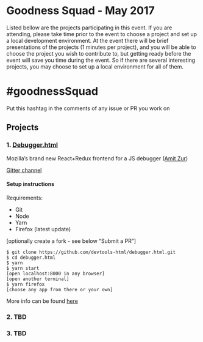 # Goodness Squad - May 2017
Listed bellow are the projects participating in this event.
If you are attending, please take time prior to the event to choose a project and set up a local development environment.
At the event there will be brief presentations of the projects (1 minutes per project), and you will be able to choose the project you wish to contribute to,
but getting ready before the event will save you time during the event. So if there are several interesting projects, you may choose to set up a local environment
for all of them.

# #goodnessSquad
Put this hashtag in the comments of any issue or PR you work on

## Projects

### 1. [Debugger.html](https://github.com/devtools-html/debugger.html)
Mozilla’s brand new React+Redux frontend for a JS debugger ([Amit Zur](https://github.com/amitzur))

[Gitter channel](https://gitter.im/goodness-squad/debugger.html)

#### Setup instructions
Requirements:
- Git
- Node
- Yarn
- Firefox (latest update)

[optionally create a fork - see below “Submit a PR”]
```
$ git clone https://github.com/devtools-html/debugger.html.git
$ cd debugger.html
$ yarn
$ yarn start
[open localhost:8000 in any browser]
[open another terminal]
$ yarn firefox
[choose any app from there or your own]
```

More info can be found [here](https://github.com/devtools-html/debugger.html/blob/master/CONTRIBUTING.md)


### 2. TBD


### 3. TBD
